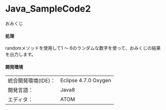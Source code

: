 # Java_SampleCode2
おみくじ

#### 処理
randomメソッドを使用して1 ～ 6のランダムな数字を使って、おみくじの結果を出力します。

#### 開発環境
|  |  |
|:-|:-|
| 統合開発環境(IDE)： | Eclipse 4.7.0 Oxygen |
| 開発言語： | Java8 |
| エディタ： | ATOM |
